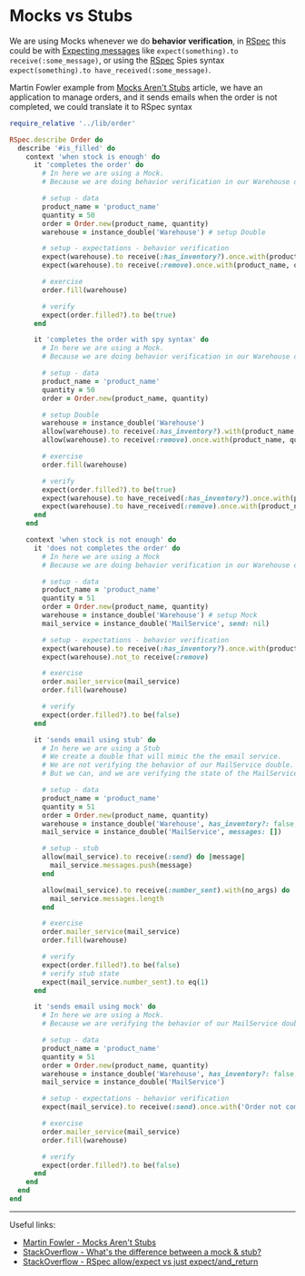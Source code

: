 # Mocks vs Stubs

We are using Mocks whenever we do **behavior verification**, in [RSpec](https://rspec.info/) this could be with [Expecting messages](https://relishapp.com/rspec/rspec-mocks/v/3-12/docs/basics/expecting-messages) like `expect(something).to receive(:some_message)`, or using the [RSpec](https://rspec.info/) Spies syntax `expect(something).to have_received(:some_message)`.

Martin Fowler example from [Mocks Aren't Stubs](https://martinfowler.com/articles/mocksArentStubs.html) article, we have an application to manage orders, and it sends emails when the order is not completed, we could translate it to RSpec syntax

```ruby
require_relative '../lib/order'

RSpec.describe Order do
  describe '#is_filled' do
    context 'when stock is enough' do
      it 'completes the order' do
        # In here we are using a Mock.
        # Because we are doing behavior verification in our Warehouse double.

        # setup - data
        product_name = 'product_name'
        quantity = 50
        order = Order.new(product_name, quantity)
        warehouse = instance_double('Warehouse') # setup Double

        # setup - expectations - behavior verification
        expect(warehouse).to receive(:has_inventory?).once.with(product_name, quantity).and_return(true)
        expect(warehouse).to receive(:remove).once.with(product_name, quantity)

        # exercise
        order.fill(warehouse)

        # verify
        expect(order.filled?).to be(true)
      end

      it 'completes the order with spy syntax' do
        # In here we are using a Mock.
        # Because we are doing behavior verification in our Warehouse double.

        # setup - data
        product_name = 'product_name'
        quantity = 50
        order = Order.new(product_name, quantity)

        # setup Double
        warehouse = instance_double('Warehouse')
        allow(warehouse).to receive(:has_inventory?).with(product_name, quantity).and_return(true)
        allow(warehouse).to receive(:remove).once.with(product_name, quantity)

        # exercise
        order.fill(warehouse)

        # verify
        expect(order.filled?).to be(true)
        expect(warehouse).to have_received(:has_inventory?).once.with(product_name, quantity)
        expect(warehouse).to have_received(:remove).once.with(product_name, quantity)
      end
    end

    context 'when stock is not enough' do
      it 'does not completes the order' do
        # In here we are using a Mock
        # Because we are doing behavior verification in our Warehouse double

        # setup - data
        product_name = 'product_name'
        quantity = 51
        order = Order.new(product_name, quantity)
        warehouse = instance_double('Warehouse') # setup Mock
        mail_service = instance_double('MailService', send: nil)

        # setup - expectations - behavior verification
        expect(warehouse).to receive(:has_inventory?).once.with(product_name, quantity).and_return(false)
        expect(warehouse).not_to receive(:remove)

        # exercise
        order.mailer_service(mail_service)
        order.fill(warehouse)

        # verify
        expect(order.filled?).to be(false)
      end

      it 'sends email using stub' do
        # In here we are using a Stub
        # We create a double that will mimic the the email service.
        # We are not verifying the behavior of our MailService double.
        # But we can, and we are verifying the state of the MailService double.

        # setup - data
        product_name = 'product_name'
        quantity = 51
        order = Order.new(product_name, quantity)
        warehouse = instance_double('Warehouse', has_inventory?: false, remove: nil)
        mail_service = instance_double('MailService', messages: [])

        # setup - stub
        allow(mail_service).to receive(:send) do |message|
          mail_service.messages.push(message)
        end

        allow(mail_service).to receive(:number_sent).with(no_args) do
          mail_service.messages.length
        end

        # exercise
        order.mailer_service(mail_service)
        order.fill(warehouse)

        # verify
        expect(order.filled?).to be(false)
        # verify stub state
        expect(mail_service.number_sent).to eq(1)
      end

      it 'sends email using mock' do
        # In here we are using a Mock.
        # Because we are verifying the behavior of our MailService double.

        # setup - data
        product_name = 'product_name'
        quantity = 51
        order = Order.new(product_name, quantity)
        warehouse = instance_double('Warehouse', has_inventory?: false, remove: nil)
        mail_service = instance_double('MailService')

        # setup - expectations - behavior verification
        expect(mail_service).to receive(:send).once.with('Order not completed').and_return(nil)

        # exercise
        order.mailer_service(mail_service)
        order.fill(warehouse)

        # verify
        expect(order.filled?).to be(false)
      end
    end
  end
end

```

---

Useful links:

- [Martin Fowler - Mocks Aren't Stubs](https://martinfowler.com/articles/mocksArentStubs.html)
- [StackOverflow - What's the difference between a mock & stub?](https://stackoverflow.com/questions/3459287/whats-the-difference-between-a-mock-stub)
- [StackOverflow - RSpec allow/expect vs just expect/and_return](https://stackoverflow.com/questions/28006913/rspec-allow-expect-vs-just-expect-and-return)
